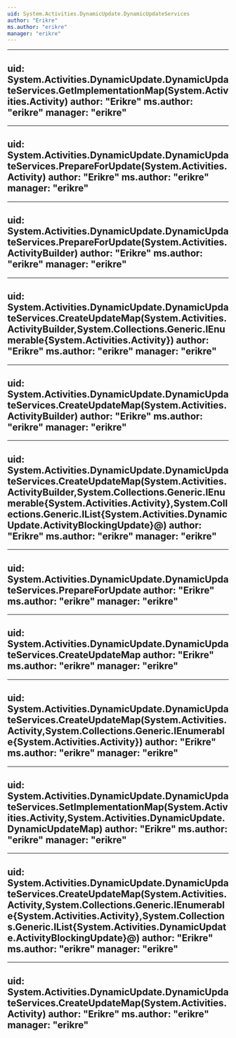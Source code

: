 ```yaml
---
uid: System.Activities.DynamicUpdate.DynamicUpdateServices
author: "Erikre"
ms.author: "erikre"
manager: "erikre"
---
```


---
uid: System.Activities.DynamicUpdate.DynamicUpdateServices.GetImplementationMap(System.Activities.Activity)
author: "Erikre"
ms.author: "erikre"
manager: "erikre"
---

---
uid: System.Activities.DynamicUpdate.DynamicUpdateServices.PrepareForUpdate(System.Activities.Activity)
author: "Erikre"
ms.author: "erikre"
manager: "erikre"
---

---
uid: System.Activities.DynamicUpdate.DynamicUpdateServices.PrepareForUpdate(System.Activities.ActivityBuilder)
author: "Erikre"
ms.author: "erikre"
manager: "erikre"
---

---
uid: System.Activities.DynamicUpdate.DynamicUpdateServices.CreateUpdateMap(System.Activities.ActivityBuilder,System.Collections.Generic.IEnumerable{System.Activities.Activity})
author: "Erikre"
ms.author: "erikre"
manager: "erikre"
---

---
uid: System.Activities.DynamicUpdate.DynamicUpdateServices.CreateUpdateMap(System.Activities.ActivityBuilder)
author: "Erikre"
ms.author: "erikre"
manager: "erikre"
---

---
uid: System.Activities.DynamicUpdate.DynamicUpdateServices.CreateUpdateMap(System.Activities.ActivityBuilder,System.Collections.Generic.IEnumerable{System.Activities.Activity},System.Collections.Generic.IList{System.Activities.DynamicUpdate.ActivityBlockingUpdate}@)
author: "Erikre"
ms.author: "erikre"
manager: "erikre"
---

---
uid: System.Activities.DynamicUpdate.DynamicUpdateServices.PrepareForUpdate
author: "Erikre"
ms.author: "erikre"
manager: "erikre"
---

---
uid: System.Activities.DynamicUpdate.DynamicUpdateServices.CreateUpdateMap
author: "Erikre"
ms.author: "erikre"
manager: "erikre"
---

---
uid: System.Activities.DynamicUpdate.DynamicUpdateServices.CreateUpdateMap(System.Activities.Activity,System.Collections.Generic.IEnumerable{System.Activities.Activity})
author: "Erikre"
ms.author: "erikre"
manager: "erikre"
---

---
uid: System.Activities.DynamicUpdate.DynamicUpdateServices.SetImplementationMap(System.Activities.Activity,System.Activities.DynamicUpdate.DynamicUpdateMap)
author: "Erikre"
ms.author: "erikre"
manager: "erikre"
---

---
uid: System.Activities.DynamicUpdate.DynamicUpdateServices.CreateUpdateMap(System.Activities.Activity,System.Collections.Generic.IEnumerable{System.Activities.Activity},System.Collections.Generic.IList{System.Activities.DynamicUpdate.ActivityBlockingUpdate}@)
author: "Erikre"
ms.author: "erikre"
manager: "erikre"
---

---
uid: System.Activities.DynamicUpdate.DynamicUpdateServices.CreateUpdateMap(System.Activities.Activity)
author: "Erikre"
ms.author: "erikre"
manager: "erikre"
---
